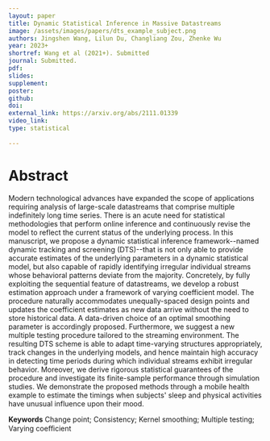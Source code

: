 ```yaml
---
layout: paper
title: Dynamic Statistical Inference in Massive Datastreams
image: /assets/images/papers/dts_example_subject.png
authors: Jingshen Wang, Lilun Du, Changliang Zou, Zhenke Wu
year: 2023+
shortref: Wang et al (2021+). Submitted
journal: Submitted.
pdf: 
slides: 
supplement: 
poster: 
github: 
doi: 
external_link: https://arxiv.org/abs/2111.01339
video_link: 
type: statistical
 
---
```


# Abstract

Modern technological advances have expanded the scope of applications requiring analysis of large-scale datastreams that comprise multiple indefinitely long time series. There is an acute need for statistical methodologies that perform online inference and continuously revise the model to reflect the current status of the underlying process. In this manuscript, we propose a dynamic statistical inference framework--named dynamic tracking and screening (DTS)--that is not only able to provide accurate estimates of the underlying parameters in a dynamic statistical model, but also capable of rapidly identifying irregular individual streams whose behavioral patterns deviate from the majority. Concretely, by fully exploiting the sequential feature of datastreams, we develop a robust estimation approach under a framework of varying coefficient model. The procedure naturally accommodates unequally-spaced design points and updates the coefficient estimates as new data arrive without the need to store historical data. A data-driven choice of an optimal smoothing parameter is accordingly proposed. Furthermore, we suggest a new multiple testing procedure tailored to the streaming environment. The resulting DTS scheme is able to adapt time-varying structures appropriately, track changes in the underlying models, and hence maintain high accuracy in detecting time periods during which individual streams exhibit irregular behavior. Moreover, we derive rigorous statistical guarantees of the procedure and investigate its finite-sample performance through simulation studies. We demonstrate the proposed methods through a mobile health example to estimate the timings when subjects' sleep and physical activities have unusual influence upon their mood.


**Keywords** Change point; Consistency; Kernel smoothing; Multiple testing; Varying coeﬃcient
